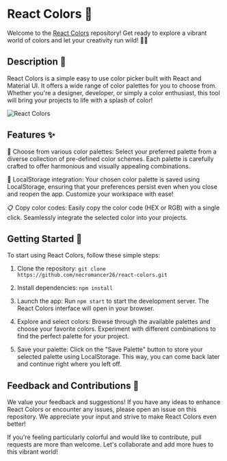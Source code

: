 # React Colors 🎨

Welcome to the [React Colors](https://necromancer26.github.io/react-colors/) repository! Get ready to explore a vibrant world of colors and let your creativity run wild! 🌈🎉

## Description 📝

React Colors is a simple easy to use color picker built with React and Material UI. It offers a wide range of color palettes for you to choose from. Whether you're a designer, developer, or simply a color enthusiast, this tool will bring your projects to life with a splash of color!

![React Colors](https://green-bubble.fra1.cdn.digitaloceanspaces.com/lights-out/react-colors.png)

## Features ✨

🎨 Choose from various color palettes: Select your preferred palette from a diverse collection of pre-defined color schemes. Each palette is carefully crafted to offer harmonious and visually appealing combinations.

💾 LocalStorage integration: Your chosen color palette is saved using LocalStorage, ensuring that your preferences persist even when you close and reopen the app. Customize your workspace with ease!

📋 Copy color codes: Easily copy the color code (HEX or RGB) with a single click. Seamlessly integrate the selected color into your projects.

## Getting Started 🚀

To start using React Colors, follow these simple steps:

1.  Clone the repository: `git clone https://github.com/necromancer26/react-colors.git`
    
2.  Install dependencies: `npm install`
    
3.  Launch the app: Run `npm start` to start the development server. The React Colors interface will open in your browser.
    
4.  Explore and select colors: Browse through the available palettes and choose your favorite colors. Experiment with different combinations to find the perfect palette for your project.
    
5.  Save your palette: Click on the "Save Palette" button to store your selected palette using LocalStorage. This way, you can come back later and continue right where you left off.
    

## Feedback and Contributions 🙌

We value your feedback and suggestions! If you have any ideas to enhance React Colors or encounter any issues, please open an issue on this repository. We appreciate your input and strive to make React Colors even better!

If you're feeling particularly colorful and would like to contribute, pull requests are more than welcome. Let's collaborate and add more hues to this vibrant world!
